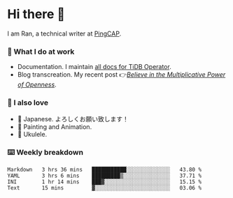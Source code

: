 # Hi there 👋

I am Ran, a technical writer at [PingCAP](https://pingcap.com/).

### 📝 What I do at work

- Documentation. I maintain [all docs for TiDB Operator](https://github.com/pingcap/docs-tidb-operator).
- Blog transcreation. My recent post 👉[*Believe in the Multiplicative Power of Openness*](https://pingcap.com/blog/believe-in-the-multiplicative-power-of-openness-open-source-community).

### 🤠 I also love

- 💬 Japanese. よろしくお願い致します！ 
- 🎨 Painting and Animation. 
- 🎸 Ukulele.

### ⌨️ Weekly breakdown

<!--START_SECTION:waka-->
```text
Markdown   3 hrs 36 mins   ███████████░░░░░░░░░░░░░░   43.80 % 
YAML       3 hrs 6 mins    █████████▒░░░░░░░░░░░░░░░   37.71 % 
INI        1 hr 14 mins    ███▓░░░░░░░░░░░░░░░░░░░░░   15.15 % 
Text       15 mins         ▓░░░░░░░░░░░░░░░░░░░░░░░░   03.06 % 
```
<!--END_SECTION:waka-->
